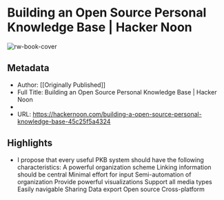 # Building an Open Source Personal Knowledge Base | Hacker Noon

![rw-book-cover](https://readwise-assets.s3.amazonaws.com/static/images/article1.be68295a7e40.png)

## Metadata
- Author: [[Originally Published]]
- Full Title: Building an Open Source Personal Knowledge Base | Hacker Noon
- 
- URL: https://hackernoon.com/building-a-open-source-personal-knowledge-base-45c25f5a4324

## Highlights
- I propose that every useful PKB system should have the following characteristics:
  A powerful organization scheme
  Linking information should be central
  Minimal effort for input
  Semi-automation of organization
  Provide powerful visualizations
  Support all media types
  Easily navigable
  Sharing
  Data export
  Open source
  Cross-platform
